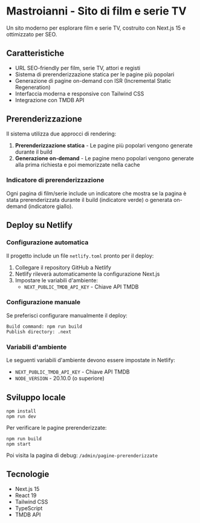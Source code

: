 # Mastroianni - Sito di film e serie TV

Un sito moderno per esplorare film e serie TV, costruito con Next.js 15 e ottimizzato per SEO.

## Caratteristiche

- URL SEO-friendly per film, serie TV, attori e registi
- Sistema di prerenderizzazione statica per le pagine più popolari
- Generazione di pagine on-demand con ISR (Incremental Static Regeneration)
- Interfaccia moderna e responsive con Tailwind CSS
- Integrazione con TMDB API

## Prerenderizzazione

Il sistema utilizza due approcci di rendering:

1. **Prerenderizzazione statica** - Le pagine più popolari vengono generate durante il build
2. **Generazione on-demand** - Le pagine meno popolari vengono generate alla prima richiesta e poi memorizzate nella cache

### Indicatore di prerenderizzazione

Ogni pagina di film/serie include un indicatore che mostra se la pagina è stata prerenderizzata durante il build (indicatore verde) o generata on-demand (indicatore giallo).

## Deploy su Netlify

### Configurazione automatica

Il progetto include un file `netlify.toml` pronto per il deploy:

1. Collegare il repository GitHub a Netlify
2. Netlify rileverà automaticamente la configurazione Next.js
3. Impostare le variabili d'ambiente:
   - `NEXT_PUBLIC_TMDB_API_KEY` - Chiave API TMDB

### Configurazione manuale

Se preferisci configurare manualmente il deploy:

```
Build command: npm run build
Publish directory: .next
```

### Variabili d'ambiente

Le seguenti variabili d'ambiente devono essere impostate in Netlify:

- `NEXT_PUBLIC_TMDB_API_KEY` - Chiave API TMDB
- `NODE_VERSION` - 20.10.0 (o superiore)

## Sviluppo locale

```
npm install
npm run dev
```

Per verificare le pagine prerenderizzate:

```
npm run build
npm start
```

Poi visita la pagina di debug: `/admin/pagine-prerenderizzate`

## Tecnologie

- Next.js 15
- React 19
- Tailwind CSS
- TypeScript
- TMDB API 